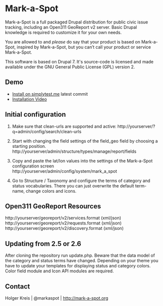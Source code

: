# Mark-a-Spot

Mark-a-Spot is a full packaged Drupal distribution for public civic issue tracking, including an Open311 GeoReport v2 server. Basic Drupal knowledge is required to 
customize it for your own needs.

You are allowed to and *please* do say that your product is based on Mark-a-Spot, inspired by Mark-a-Spot, but you can’t call your product or service Mark-a-Spot.

This software is based on Drupal 7. 
It's source-code is licensed and made available under the GNU General Public License (GPL) version 2.

## Demo
* [Install on simplytest.me](http://simplytest.me/project/markaspot/7.x-2.x) latest commit
* [Installation Video](https://vimeo.com/43443940)

## Initial configuration
1. Make sure that clean-urls are supported and active: http://yourserver/?q=admin/config/search/clean-urls

2. Start with changing the field settings of the field_geo field by choosing a starting position.
http://yourserver/admin/structure/types/manage/report/fields

3. Copy and paste the lat/lon values into the settings of the Mark-a-Spot configuration screen
http://yourserver/admin/config/system/mark_a_spot

4. Go to Structure / Taxonomy and configure the terms of category and status vocabularies. There you can just overwrite the default term-name, change colors and icons. 

## Open311 GeoReport Resources
http://yourserver/georeport/v2/services.format (xml/json)
http://yourserver/georeport/v2/requests.format (xml/json)
http://yourserver/georeport/v2/discovery.format (xml/json)

## Updating from 2.5 or 2.6
After cloning the repository run update.php. Beware that the data model of the category and status terms have changed.
Depending on your theme you have to update your templates for displaying status and category colors. Color field module and Icon API modules are required.

## Contact
Holger Kreis | @markaspot | http://mark-a-spot.org

